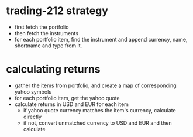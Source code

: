 # trading-212 strategy

- first fetch the portfolio
- then fetch the instruments
- for each portfolio item, find the instrument and append currency, name, shortname and type from it.
  

# calculating returns

- gather the items from portfolio, and create a map of corresponding yahoo symbols
- for each portfolio item, get the yahoo quote
- calculate returns in USD and EUR for each item
  - if yahoo quote currency matches the item's currency, calculate directly
  - if not, convert unmatched currency to USD and EUR and then calculate
  
  